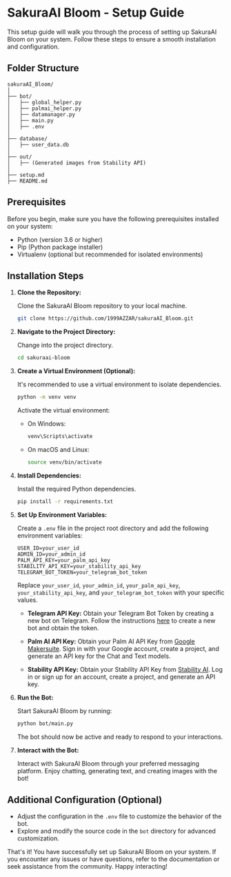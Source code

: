 # SakuraAI Bloom - Setup Guide

This setup guide will walk you through the process of setting up SakuraAI Bloom on your system. Follow these steps to ensure a smooth installation and configuration.

## Folder Structure

```text
sakuraAI_Bloom/
│
├── bot/
│   ├── global_helper.py
│   ├── palmai_helper.py
│   ├── datamanager.py
│   ├── main.py
│   ├── .env
│
├── database/
│   ├── user_data.db
│
├── out/
│   ├── (Generated images from Stability API)
│
├── setup.md
├── README.md
```

## Prerequisites

Before you begin, make sure you have the following prerequisites installed on your system:

- Python (version 3.6 or higher)
- Pip (Python package installer)
- Virtualenv (optional but recommended for isolated environments)

## Installation Steps

1. **Clone the Repository:**

   Clone the SakuraAI Bloom repository to your local machine.

   ```bash
   git clone https://github.com/1999AZZAR/sakuraAI_Bloom.git
   ```

2. **Navigate to the Project Directory:**

   Change into the project directory.

   ```bash
   cd sakuraai-bloom
   ```

3. **Create a Virtual Environment (Optional):**

   It's recommended to use a virtual environment to isolate dependencies.

   ```bash
   python -m venv venv
   ```

   Activate the virtual environment:

   - On Windows:

     ```bash
     venv\Scripts\activate
     ```

   - On macOS and Linux:

     ```bash
     source venv/bin/activate
     ```

4. **Install Dependencies:**

   Install the required Python dependencies.

   ```bash
   pip install -r requirements.txt
   ```

5. **Set Up Environment Variables:**

   Create a `.env` file in the project root directory and add the following environment variables:

   ```env
   USER_ID=your_user_id
   ADMIN_ID=your_admin_id
   PALM_API_KEY=your_palm_api_key
   STABILITY_API_KEY=your_stability_api_key
   TELEGRAM_BOT_TOKEN=your_telegram_bot_token
   ```

   Replace `your_user_id`, `your_admin_id`, `your_palm_api_key`, `your_stability_api_key`, and `your_telegram_bot_token` with your specific values.

   - **Telegram API Key:**
     Obtain your Telegram Bot Token by creating a new bot on Telegram. Follow the instructions [here](https://core.telegram.org/bots#botfather) to create a new bot and obtain the token.

   - **Palm AI API Key:**
     Obtain your Palm AI API Key from [Google Makersuite](https://makersuite.google.com/app/apikey). Sign in with your Google account, create a project, and generate an API key for the Chat and Text models.

   - **Stability API Key:**
     Obtain your Stability API Key from [Stability AI](https://platform.stability.ai/account/keys). Log in or sign up for an account, create a project, and generate an API key.

6. **Run the Bot:**

   Start SakuraAI Bloom by running:

   ```bash
   python bot/main.py
   ```

   The bot should now be active and ready to respond to your interactions.

7. **Interact with the Bot:**

   Interact with SakuraAI Bloom through your preferred messaging platform. Enjoy chatting, generating text, and creating images with the bot!

## Additional Configuration (Optional)

- Adjust the configuration in the `.env` file to customize the behavior of the bot.
- Explore and modify the source code in the `bot` directory for advanced customization.

That's it! You have successfully set up SakuraAI Bloom on your system. If you encounter any issues or have questions, refer to the documentation or seek assistance from the community. Happy interacting!
